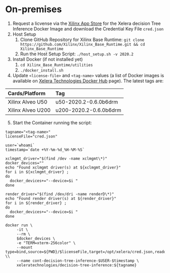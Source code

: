 # On-premises


1. Request a licvense via the [Xilinx App Store](https://appstore.xilinx.com) for the Xelera decision Tree Inference Docker Image and download the Credential Key File `cred.json`
2. Host Setup
    1. Clone GitHub Repository for Xilinx Base Runtime: `git clone https://github.com/Xilinx/Xilinx_Base_Runtime.git && cd Xilinx_Base_Runtime`
    2. Run the Host Setup Script: `./host_setup.sh -v 2020.2`
3. Install Docker (if not installed yet)
    1. `cd Xilinx_Base_Runtime/utilities`
    2. `./docker_install.sh`
4. Update `<license-file>` and `<tag-name>` values (a list of Docker images is available on [Xelera Technologies Docker Hub](https://hub.docker.com/r/xeleratechnologies/decision-tree-inference) page). The latest tags are:

|            Cards/Platform            |     Tag        |
| :------------------------- |:------------------------- |
|   Xilinx Alveo U50| u50-2020.2-0.6.0b6drm | 
|   Xilinx Alveo U200| u200-2020.2-0.6.0b6drm | 

5. Start the Container running the script:

```
tagname="<tag-name>"
licenseFile="cred.json"

user=`whoami`
timestamp=`date +%Y-%m-%d_%H-%M-%S`

xclmgmt_driver="$(find /dev -name xclmgmt\*)"
docker_devices=""
echo "Found xclmgmt driver(s) at ${xclmgmt_driver}"
for i in ${xclmgmt_driver} ;
do
  docker_devices+="--device=$i "
done

render_driver="$(find /dev/dri -name renderD\*)"
echo "Found render driver(s) at ${render_driver}"
for i in ${render_driver} ;
do
  docker_devices+="--device=$i "
done

docker run \
     -it \
     --rm \
     $docker_devices \
     -e "TERM=xterm-256color" \
     --mount type=bind,source=${PWD}/$licenseFile,target=/opt/xelera/cred.json,readonly \\
     --name cont-decision-tree-inference-$USER-$timestamp \
     xeleratechnologies/decision-tree-inference:${tagname}
```
